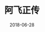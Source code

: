 ---
title: '阿飞正传'
date: '2018-06-28'
price: '28.00'
theaters: ['舟山影城']
seat: ['8-08']
remark: ['原版']
---